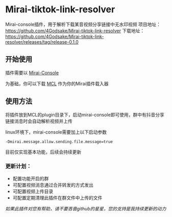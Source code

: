 # Mirai-tiktok-link-resolver
Mirai-console插件，用于解析下载某音视频分享链接中无水印视频
项目地址：https://github.com/4Godsake/Mirai-tiktok-link-resolver
下载地址：https://github.com/4Godsake/Mirai-tiktok-link-resolver/releases/tag/release-0.1.0
## 开始使用

插件需要以 [Mirai-Console](https://github.com/mamoe/mirai)

为基础，你可以下载 [MCL](https://github.com/iTXTech/mirai-console-loader/releases) 作为你的Mirai插件载入器

## 使用方法


将插件放到MCL的plugin目录下，启动mirai-console即可使用，群中有抖音分享链接消息时会自动解析视频并上传

linux环境下，mirai-console需要加上以下启动参数
```
-Dmirai.message.allow.sending.file.message=true
```

目前仅实现基本功能，后续会持续更新

### 更新计划：
* 配置功能开启的群
* 可配置视频消息通过合并转发的方式发出
* 可配置视频上传目录
* 可配置定期清理此插件在群文件中上传的文件

*如果此插件对您有帮助，请不要吝啬github的星星，您的支持是我持续更新的动力*